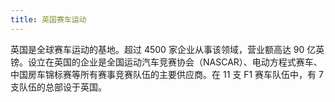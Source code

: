 ```yaml
---
title: 英国赛车运动
---
```


英国是全球赛车运动的基地。超过 4500 家企业从事该领域，营业额高达 90 亿英镑。设立在英国的企业是全国运动汽车竞赛协会（NASCAR）、电动方程式赛车、中国房车锦标赛等所有赛事竞赛队伍的主要供应商。在 11 支 F1 赛车队伍中，有 7 支队伍的总部设于英国。

